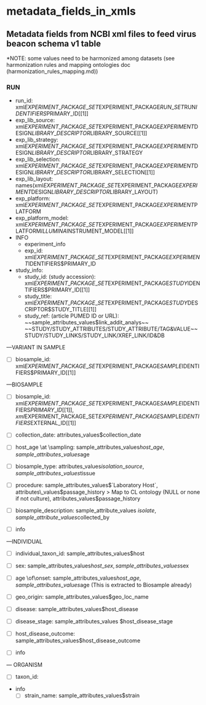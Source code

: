 # metadata\_fields\_in\_xmls

## Metadata fields from NCBI xml files to feed virus beacon schema v1 table

\*NOTE: some values need to be harmonized among datasets (see harmonization rules and mapping ontologies doc (harmonization\_rules\_mapping.md))



### RUN
* run\_id:   xml$EXPERIMENT\_PACKAGE\_SET$EXPERIMENT\_PACKAGE$RUN\_SET$RUN$IDENTIFIERS$PRIMARY\_ID[[1]]
* exp\_lib\_source: xml$EXPERIMENT\_PACKAGE\_SET$EXPERIMENT\_PACKAGE$EXPERIMENT$DESIGN$LIBRARY\_DESCRIPTOR$LIBRARY\_SOURCE[[1]]
* exp\_lib\_strategy: xml$EXPERIMENT\_PACKAGE\_SET$EXPERIMENT\_PACKAGE$EXPERIMENT$DESIGN$LIBRARY\_DESCRIPTOR$LIBRARY\_STRATEGY
* exp\_lib\_selection:  xml$EXPERIMENT\_PACKAGE\_SET$EXPERIMENT\_PACKAGE$EXPERIMENT$DESIGN$LIBRARY\_DESCRIPTOR$LIBRARY\_SELECTION[[1]]
* exp\_lib\_layout: names(xml$EXPERIMENT\_PACKAGE\_SET$EXPERIMENT\_PACKAGE$EXPERIMENT$DESIGN$LIBRARY\_DESCRIPTOR$LIBRARY\_LAYOUT)
* exp\_platform: xml$EXPERIMENT\_PACKAGE\_SET$EXPERIMENT\_PACKAGE$EXPERIMENT$PLATFORM
* exp\_platform\_model: xml$EXPERIMENT\_PACKAGE\_SET$EXPERIMENT\_PACKAGE$EXPERIMENT$PLATFORM$ILLUMINA$INSTRUMENT\_MODEL[[1]]
* INFO
	* experiment\_info
	* exp\_id: xml$EXPERIMENT\_PACKAGE\_SET$EXPERIMENT\_PACKAGE$EXPERIMENT$IDENTIFIERS$PRIMARY\_ID
* study\_info: 
	* study\_id: (study accession): xml$EXPERIMENT\_PACKAGE\_SET$EXPERIMENT\_PACKAGE$STUDY$IDENTIFIERS$PRIMARY\_ID[[1]]
	* study\_title: xml$EXPERIMENT\_PACKAGE\_SET$EXPERIMENT\_PACKAGE$STUDY$DESCRIPTOR$STUDY\_TITLE[[1]]
	* study\_ref: (article PUMED ID or URL): \~\~sample\_attributes\_values$link\_addit\_analys\~\~ \~\~STUDY/STUDY\_ATTRIBUTES/STUDY\_ATTRIBUTE/TAG&VALUE\~\~ STUDY/STUDY\_LINKS/STUDY\_LINK/XREF\_LINK/ID&DB




—VARIANT IN SAMPLE
- [ ] biosample\_id:   xml$EXPERIMENT\_PACKAGE\_SET$EXPERIMENT\_PACKAGE$SAMPLE$IDENTIFIERS$PRIMARY\_ID[[1]]




—BIOSAMPLE 
- [ ] biosample\_id:  xml$EXPERIMENT\_PACKAGE\_SET$EXPERIMENT\_PACKAGE$SAMPLE$IDENTIFIERS$PRIMARY\_ID[[1]], xml$EXPERIMENT\_PACKAGE\_SET$EXPERIMENT\_PACKAGE$SAMPLE$IDENTIFIERS$EXTERNAL\_ID[[1]]
- [ ] collection\_date: attributes\_values$collection\_date 
-  [ ] host\_age \at \sampling: sample\_attributes\_values$host\_age, sample\_attributes\_values$age
- [ ] biosample\_type: attributes\_values$isolation\_source, sample\_attributes\_values$tissue
- [ ] procedure: sample\_attributes\_values$`Laboratory Host`, attributes\_values$passage\_history \> Map to CL ontology (NULL or none if not culture), attributes\_values$passage\_history 
-  [ ] biosample\_description: sample\_attribute\_values $isolate, sample\_attribute\_values$collected\_by
- [ ] info



—INDIVIDUAL 
- [ ] individual\_taxon\_id: sample\_attributes\_values$host
- [ ] sex:  sample\_attributes\_values$host\_sex, sample\_attributes\_values$sex
-   [ ] age \of\onset: sample\_attributes\_values$host\_age, sample\_attributes\_values$age (This is extracted to Biosample already)
- [ ] geo\_origin: sample\_attributes\_values$geo\_loc\_name 
- [ ] disease:  sample\_attributes\_values$host\_disease
- [ ] disease\_stage: sample\_attributes\_values $host\_disease\_stage
- [ ] host\_disease\_outcome: sample\_attributes\_values$host\_disease\_outcome
- [ ] info 


— ORGANISM
- [ ] taxon\_id:    
- info
	- [ ] strain\_name: sample\_attributes\_values$strain
